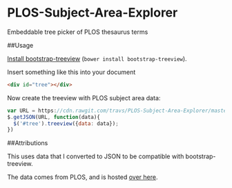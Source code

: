 # PLOS-Subject-Area-Explorer
Embeddable tree picker of PLOS thesaurus terms

##Usage

[Install bootstrap-treeview](https://github.com/jonmiles/bootstrap-treeview#install) (`bower install bootstrap-treeview`).

Insert something like this into your document

```html
<div id="tree"></div>
```

Now create the treeview with PLOS subject area data:

```js
var URL = https://cdn.rawgit.com/travs/PLOS-Subject-Area-Explorer/master/thesaurus_latest.json;
$.getJSON(URL, function(data){
  $('#tree').treeview({data: data});
})
```

##Attributions

This uses data that I converted to JSON to be compatible with bootstrap-treeview.

The data comes from PLOS, and is hosted [over here](https://github.com/PLOS/plos-thesaurus).

